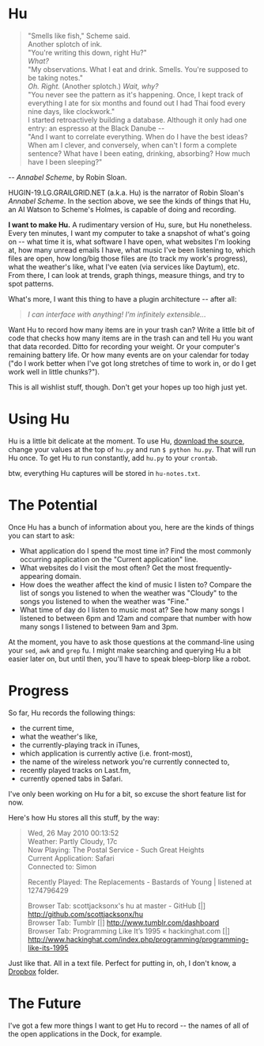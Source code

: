 # Hu #

>"Smells like fish," Scheme said.  
>Another splotch of ink.  
>"You're writing this down, right Hu?"  
>*What?*  
>"My observations. What I eat and drink. Smells. You're supposed to be taking notes."  
>*Oh. Right.* (Another splotch.) *Wait, why?*  
>"You never see the pattern as it's happening. Once, I kept track of everything I ate for six months and found out I had Thai food every nine days, like clockwork."  
>I started retroactively building a database. Although it only had one entry: an espresso at the Black Danube --  
>"And I want to correlate everything. When do I have the best ideas? When am I clever, and conversely, when can't I form a complete sentence? What have I been eating, drinking, absorbing? How much have I been sleeping?"  

-- *Annabel Scheme*, by Robin Sloan.

HUGIN-19.LG.GRAILGRID.NET (a.k.a. Hu) is the narrator of Robin Sloan's *Annabel Scheme*. In the section above, we see the kinds of things that Hu, an AI Watson to Scheme's Holmes, is capable of doing and recording.

**I want to make Hu.** A rudimentary version of Hu, sure, but Hu nonetheless. Every ten minutes, I want my computer to take a snapshot of what's going on -- what time it is, what software I have open, what websites I'm looking at, how many unread emails I have, what music I've been listening to, which files are open, how long/big those files are (to track my work's progress), what the weather's like, what I've eaten (via services like Daytum), etc. From there, I can look at trends, graph things, measure things, and try to spot patterns.

What's more, I want this thing to have a plugin architecture -- after all:

> *I can interface with anything! I'm infinitely extensible...*

Want Hu to record how many items are in your trash can? Write a little bit of code that checks how many items are in the trash can and tell Hu you want that data recorded. Ditto for recording your weight. Or your computer's remaining battery life. Or how many events are on your calendar for today ("do I work better when I've got long stretches of time to work in, or do I get work well in little chunks?").

This is all wishlist stuff, though. Don't get your hopes up too high just yet.

# Using Hu #

Hu is a little bit delicate at the moment. To use Hu, [download the source](http://github.com/scottjacksonx/hu/zipball/master), change your values at the top of `hu.py` and run `$ python hu.py`. That will run Hu once. To get Hu to run constantly, add `hu.py` to your `crontab`.

btw, everything Hu captures will be stored in `hu-notes.txt`.

# The Potential #

Once Hu has a bunch of information about you, here are the kinds of things you can start to ask:

- What application do I spend the most time in? Find the most commonly occurring application on the "Current application" line.
- What websites do I visit the most often? Get the most frequently-appearing domain.
- How does the weather affect the kind of music I listen to? Compare the list of songs you listened to when the weather was "Cloudy" to the songs you listened to when the weather was "Fine."
- What time of day do I listen to music most at? See how many songs I listened to between 6pm and 12am and compare that number with how many songs I listened to between 9am and 3pm.

At the moment, you have to ask those questions at the command-line using your `sed`, `awk` and `grep` fu. I might make searching and querying Hu a bit easier later on, but until then, you'll have to speak bleep-blorp like a robot.

# Progress #

So far, Hu records the following things:

- the current time,
- what the weather's like, 
- the currently-playing track in iTunes,
- which application is currently active (i.e. front-most),
- the name of the wireless network you're currently connected to,
- recently played tracks on Last.fm,
- currently opened tabs in Safari.

I've only been working on Hu for a bit, so excuse the short feature list for now.

Here's how Hu stores all this stuff, by the way:


>Wed, 26 May 2010 00:13:52  
>Weather: Partly Cloudy, 17c  
>Now Playing: The Postal Service - Such Great Heights  
>Current Application: Safari  
>Connected to: Simon  
>
>Recently Played: The Replacements - Bastards of Young | listened at 1274796429
>
>Browser Tab: scottjacksonx's hu at master - GitHub [|] http://github.com/scottjacksonx/hu  
>Browser Tab: Tumblr [|] http://www.tumblr.com/dashboard  
>Browser Tab: Programming Like It’s 1995 « hackinghat.com [|] http://www.hackinghat.com/index.php/programming/programming-like-its-1995  

Just like that. All in a text file. Perfect for putting in, oh, I don't know, a [Dropbox](http://dropbox.com) folder.

# The Future #

I've got a few more things I want to get Hu to record -- the names of all of the open applications in the Dock, for example.



